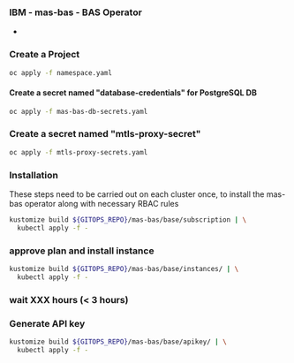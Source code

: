 ### IBM - mas-bas - BAS Operator
* 

### Create a Project 
```bash
oc apply -f namespace.yaml
```
#### Create a secret named "database-credentials" for PostgreSQL DB

```bash
oc apply -f mas-bas-db-secrets.yaml
```
###  Create a secret named "mtls-proxy-secret"
```bash
oc apply -f mtls-proxy-secrets.yaml
```

### Installation

These steps need to be carried out on each cluster once, to install the mas-bas operator along with necessary RBAC rules

```bash
kustomize build ${GITOPS_REPO}/mas-bas/base/subscription | \
  kubectl apply -f -
```
### approve plan and install instance

```bash
kustomize build ${GITOPS_REPO}/mas-bas/base/instances/ | \
  kubectl apply -f -

```
### wait XXX hours (< 3 hours)

### Generate API key
```bash
kustomize build ${GITOPS_REPO}/mas-bas/base/apikey/ | \
  kubectl apply -f -

```